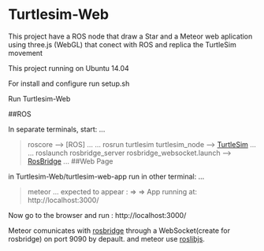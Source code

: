 # Turtlesim-Web

This project have a ROS node that draw a Star and a Meteor web aplication using 
three.js (WebGL) that conect with ROS and replica the TurtleSim movement

This project running on Ubuntu 14.04

For install and configure run setup.sh

Run Turtlesim-Web

##ROS

In separate terminals, start: 
...
>roscore  --> [ROS]
...
...
>rosrun turtlesim turtlesim_node  --> [TurtleSim](http://wiki.ros.org/turtlesim/Tutorials)
...
...
roslaunch rosbridge_server rosbridge_websocket.launch  --> [RosBridge](http://wiki.ros.org/rosbridge_suite)
...
##Web Page

in Turtlesim-Web/turtlesim-web-app run in other terminal:
...
>meteor
...
expected to appear : => => App running at: http://localhost:3000/

Now go to the browser and run : http://localhost:3000/



Meteor comunicates with [rosbridge](http://wiki.ros.org/rosbridge_suite) through a WebSocket(create for rosbridge) 
on port 9090 by depault. and meteor use [roslibjs](http://wiki.ros.org/roslibjs).



